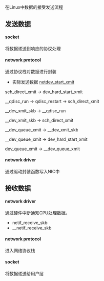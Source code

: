 在Linux中数据的接受发送流程




## 发送数据

#### socket

将数据递送到响应的协议处理

#### network protocol

通过协议栈对数据进行封装



* 实际发送数据 [netdev_start_xmit](../include/linux/netdevice.md#netdev_start_xmit)



sch_direct_xmit -> dev_hard_start_xmit

__qdisc_run -> qdisc_restart -> sch_direct_xmit

__dev_xmit_skb -> __qdisc_run

__dev_xmit_skb -> sch_direct_xmit


__dev_queue_xmit -> __dev_xmit_skb

__dev_queue_xmit -> dev_hard_start_xmit

dev_queue_xmit -> __dev_queue_xmit


#### network driver

通过驱动封装函数写入NIC中




## 接收数据


#### network driver

通过硬件中断通知CPU处理数据。

* netif_receive_skb
* __netif_receive_skb

#### network protocol

进入网络协议栈

#### socket

将数据递送给用户层